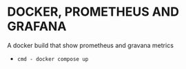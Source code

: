 # DOCKER, PROMETHEUS AND GRAFANA
A docker build that show prometheus and gravana metrics

- `cmd - docker compose up`